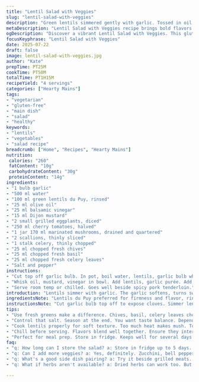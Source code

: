 ```yaml
---
title: "Lentil Salad with Veggies"
slug: "lentil-salad-with-veggies"
description: "Green lentils simmered gently with garlic. Tossed in oil, mustard, and balsamic vinegar. Roasted red peppers swapped for grilled eggplant. Cherry tomatoes stay; artichokes replaced with marinated mushrooms. Fresh herbs—chives, basil, celery leaves—scatter in. Onion and celery chopped fine. Cook lentils till soft, about 50 minutes. Mix, season. Serve chilled or room temp. A punch of flavor without gluten, nuts, eggs, dairy. A hardy vegetarian main or side. Add crunchy texture, a herbaceous kick."
metaDescription: "Lentil Salad with Veggies recipe brings bold flavors together without gluten, nuts, eggs, or dairy. A hearty vegetarian dish for all occasions."
ogDescription: "Discover a vibrant Lentil Salad with Veggies. This gluten-free dish combines lentils, fresh herbs, and smoky eggplant for a flavorful meal."
focusKeyphrase: "Lentil Salad with Veggies"
date: 2025-07-22
draft: false
image: lentil-salad-with-veggies.jpg
author: "Kate"
prepTime: PT25M
cookTime: PT50M
totalTime: PT1H15M
recipeYield: "4 servings"
categories: ["Hearty Mains"]
tags:
- "vegetarian"
- "gluten-free"
- "main dish"
- "salad"
- "healthy"
keywords:
- "lentils"
- "vegetables"
- "salad recipe"
breadcrumb: ["Home", "Recipes", "Hearty Mains"]
nutrition: 
 calories: "260"
 fatContent: "10g"
 carbohydrateContent: "30g"
 proteinContent: "14g"
ingredients:
- "1 bulb garlic"
- "500 ml water"
- "100 ml green lentils du Puy, rinsed"
- "25 ml olive oil"
- "25 ml balsamic vinegar"
- "15 ml Dijon mustard"
- "2 small grilled eggplants, diced"
- "250 ml cherry tomatoes, halved"
- "1 jar 170 ml marinated mushrooms, drained and quartered"
- "2 scallions, thinly sliced"
- "1 stalk celery, thinly chopped"
- "25 ml chopped fresh chives"
- "25 ml chopped fresh basil"
- "25 ml chopped fresh celery leaves"
- "Salt and pepper"
instructions:
- "Cut top off garlic bulb. In pot, boil water, lentils, garlic bulb whole. Cover, simmer on low around 50 minutes or until lentils soft. Salt and pepper at end. Drain if needed. Squeeze softened garlic out, mash."
- "Whisk oil, mustard, vinegar in bowl. Add lentils, garlic purée. Add eggplant, tomatoes, mushrooms, scallions, celery, chives, basil, celery leaves. Stir. Taste, adjust seasoning."
- "Serve room temp or chilled. Goes well beside spicy pork tenderloin."
introduction: "Lentils simmer with garlic. The garlic softens, turns sweet, then mashed into the mix. No roasted yellow peppers here. Instead, smoky grilled eggplant dices bring depth. Mushrooms give earthiness replacing artichokes. Cherry tomatoes sliced. Onions and celery diced fine. Chives, basil, celery leaves chopped fresh, burst of herbs throughout. The dressing tangy from balsamic and sharp mustard, mellowed with olive oil. Lentils soak it all in. Mix it then chill or serve at room temp, hearty and vegetal. Vegan, gluten free, no nuts or dairy. Good for mains, sides, or light meals. A rustic French touch."
ingredientsNote: "Lentils du Puy preferred for firmness and flavor, rinsed before cooking. Whole garlic bulb roasted in pot with lentils, then mashed, not discarded; imparts mellow garlic taste but not sharp. Grilled eggplant swaps yellow peppers—adds smokiness and heartiness. Mushrooms marinated in oil replace artichokes, keeping oil element but altering flavor profile to earthier. Fresh herbs essential—chives, basil, celery leaves—brighten and lift the dish. Oil, vinegar, mustard form simple vinaigrette dressing, balance acidity and fat. Season at end for control of saltiness."
instructionsNote: "Cut garlic bulb top off to expose cloves. Simmer lentils and whole garlic in water until lentils tender but not mushy, around 50 minutes. Drain excess liquid if needed. Press cloves from garlic bulb, mash into creamy purée. Whisk dressing ingredients: oil, vinegar, mustard. Combine lentils, garlic purée, and diced vegetables. Add herbs last, toss well. Adjust with salt and pepper after tasting. Chill to blend flavors or serve right away. Keeps well refrigerated. Serves four comfortably. Great alongside spicy pork or as a vegetarian meal alone."
tips:
- "Use fresh greens make a difference. Chives, basil, celery leaves chopped finely. This adds a fresh layer of flavor. Don't skip. You want that burst. A good amount necessary."
- "Control that salt. Season at the end. You want taste balance. Depending on garlic strength, adjust. Remember, lentils soak flavors. Salting prior alters outcome. Be careful."
- "Cook lentils properly for soft texture. Too much heat makes mush. Too little? Hard bits spoil bite. Watch closely. Aiming for tender, but not breaking apart. Simmer helps achieve this."
- "Chill before serving. Flavors blend well together. Ensure they intermingle nicely. About 30 minutes chill time is best. Cold enhances taste. Room temperature works too, but cool has edge."
- "Perfect for meal prep. Store in fridge. Keeps well for several days. A hearty option for lunch or dinner. Grab it quickly. Great side dish for grilled meats. Versatile too."
faq:
- "q: How long can I store the salad? a: Store in fridge up to 5 days. Make sure it's in a sealed container. Can serve cold or room temp. Just stir before serving."
- "q: Can I add more veggies? a: Yes, definitely. Zucchini, bell peppers, whatever you like. Just adjust cook times to keep everything tender. Play with flavors; it's versatile."
- "q: What's a good side dish pairing? a: Try it beside grilled meats. Spicy pork tenderloin or chicken works well. Light flavors let salad shine. Perfect balance; complements nicely."
- "q: What if herbs aren't available? a: Dried herbs can work too. But fresh is key for flavor. Maybe use Italian seasoning for a twist. Adjust amounts to taste."

---
```

